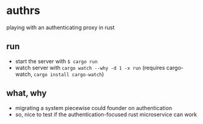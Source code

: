 # authrs

playing with an authenticating proxy in rust

## run

- start the server with `$ cargo run`
- watch server with `cargo watch --why -d 1 -x run` (requires cargo-watch, `cargo install cargo-watch`)

## what, why

- migrating a system piecewise could founder on authentication
- so, nice to test if the authentication-focused rust microservice can work
